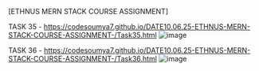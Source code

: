 [ETHNUS MERN STACK COURSE ASSIGNMENT]

TASK 35 - https://codesoumya7.github.io/DATE10.06.25-ETHNUS-MERN-STACK-COURSE-ASSIGNMENT-/Task35.html
![image](https://github.com/user-attachments/assets/7d5a9822-88ee-4f93-a30d-273c646cd873)

TASK 36 - https://codesoumya7.github.io/DATE10.06.25-ETHNUS-MERN-STACK-COURSE-ASSIGNMENT-/Task36.html
![image](https://github.com/user-attachments/assets/b99cc6f9-e0c2-4f49-8a30-4574cfc5c82b)
